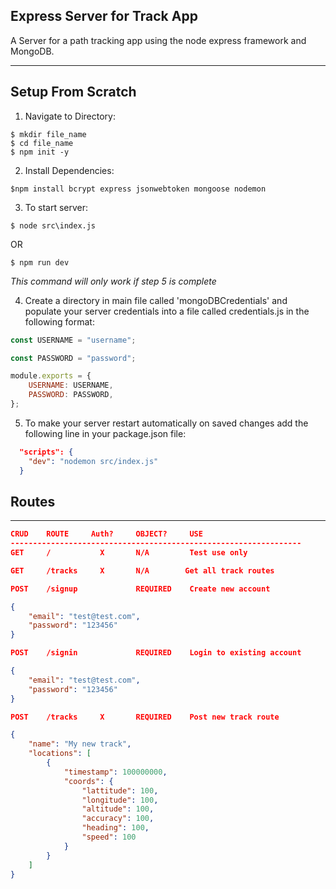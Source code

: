 ## Express Server for Track App

A Server for a path tracking app using the node express framework and MongoDB.

---

## Setup From Scratch

1. Navigate to Directory:

```
$ mkdir file_name
$ cd file_name
$ npm init -y
```

2. Install Dependencies:

```
$npm install bcrypt express jsonwebtoken mongoose nodemon
```

3. To start server:

```
$ node src\index.js
```

OR

```
$ npm run dev
```

_This command will only work if step 5 is complete_

4. Create a directory in main file called 'mongoDBCredentials' and populate your server credentials into a file called credentials.js in the following format:

```javascript
const USERNAME = "username";

const PASSWORD = "password";

module.exports = {
    USERNAME: USERNAME,
    PASSWORD: PASSWORD,
};
```

5. To make your server restart automatically on saved changes add the following line in your package.json file:

```json
  "scripts": {
    "dev": "nodemon src/index.js"
  }
```

## Routes

---

```json
CRUD    ROUTE     Auth?     OBJECT?     USE
-----------------------------------------------------------------
GET     /           X       N/A         Test use only

GET     /tracks     X       N/A        Get all track routes

POST    /signup             REQUIRED    Create new account

{
    "email": "test@test.com",
    "password": "123456"
}

POST    /signin             REQUIRED    Login to existing account

{
    "email": "test@test.com",
    "password": "123456"
}

POST    /tracks     X       REQUIRED    Post new track route

{
    "name": "My new track",
    "locations": [
        {
            "timestamp": 100000000,
            "coords": {
                "lattitude": 100,
                "longitude": 100,
                "altitude": 100,
                "accuracy": 100,
                "heading": 100,
                "speed": 100
            }
        }
    ]
}
```

